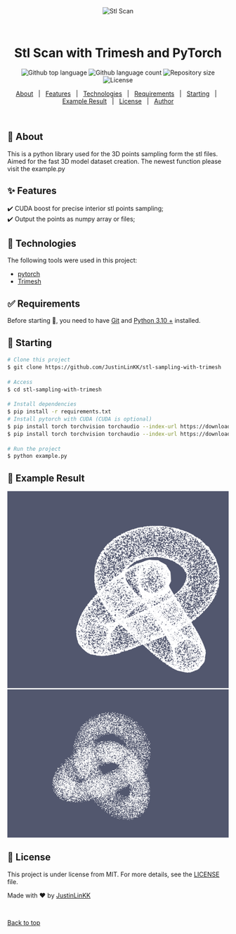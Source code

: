 <div align="center" id="top"> 
  <img src="./.github/app.gif" alt="Stl Scan" />

  &#xa0;

  <!-- <a href="https://stlscan.netlify.app">Demo</a> -->
</div>

<h1 align="center">Stl Scan with Trimesh and PyTorch</h1>

<p align="center">
  <img alt="Github top language" src="https://img.shields.io/github/languages/top/JustinLinKK/stl-sampling-with-trimesh?color=56BEB8">

  <img alt="Github language count" src="https://img.shields.io/github/languages/count/JustinLinKK/stl-sampling-with-trimesh?color=56BEB8">

  <img alt="Repository size" src="https://img.shields.io/github/repo-size/JustinLinKK/stl-sampling-with-trimesh?color=56BEB8">

  <img alt="License" src="https://img.shields.io/github/license/JustinLinKK/stl-sampling-with-trimesh?color=56BEB8">

  <!-- <img alt="Github issues" src="https://img.shields.io/github/issues/{{YOUR_GITHUB_USERNAME}}/stl-sampling-with-trimesh?color=56BEB8" /> -->

  <!-- <img alt="Github forks" src="https://img.shields.io/github/forks/{{YOUR_GITHUB_USERNAME}}/stl-sampling-with-trimesh?color=56BEB8" /> -->

  <!-- <img alt="Github stars" src="https://img.shields.io/github/stars/{{YOUR_GITHUB_USERNAME}}/stl-sampling-with-trimesh?color=56BEB8" /> -->
</p>

<!-- Status -->

<!-- <h4 align="center"> 
	🚧  Stl Scan 🚀 Under construction...  🚧
</h4> 

<hr> -->

<p align="center">
  <a href="#dart-about">About</a> &#xa0; | &#xa0; 
  <a href="#sparkles-features">Features</a> &#xa0; | &#xa0;
  <a href="#rocket-technologies">Technologies</a> &#xa0; | &#xa0;
  <a href="#white_check_mark-requirements">Requirements</a> &#xa0; | &#xa0;
  <a href="#checkered_flag-starting">Starting</a> &#xa0; | &#xa0;
  <a href="#checkered_flag-example result">Example Result</a> &#xa0; | &#xa0;
  <a href="#memo-license">License</a> &#xa0; | &#xa0;
  <a href="https://github.com/JustinLinKK" target="_blank">Author</a>
</p>

<br>

## :dart: About ##

This is a python library used for the 3D points sampling form the stl files. Aimed for the fast 3D model dataset creation. The newest function please visit the example.py

## :sparkles: Features ##

:heavy_check_mark: CUDA boost for precise interior stl points sampling;\
:heavy_check_mark: Output the points as numpy array or files;

## :rocket: Technologies ##

The following tools were used in this project:

- [pytorch](https://torch.org/)
- [Trimesh](https://trimsh.org/trimesh.html)


## :white_check_mark: Requirements ##

Before starting :checkered_flag:, you need to have [Git](https://git-scm.com) and [Python 3.10 +](https://www.python.org/) installed.

## :checkered_flag: Starting ##

```bash
# Clone this project
$ git clone https://github.com/JustinLinKK/stl-sampling-with-trimesh

# Access
$ cd stl-sampling-with-trimesh

# Install dependencies
$ pip install -r requirements.txt
# Install pytorch with CUDA (CUDA is optional)
$ pip install torch torchvision torchaudio --index-url https://download.pytorch.org/whl/cu118
$ pip install torch torchvision torchaudio --index-url https://download.pytorch.org/whl/cpu

# Run the project
$ python example.py

```

## :checkered_flag: Example Result ##
<p align="center">
 <img text="Example Result of boundary sampling" src="https://github.com/JustinLinKK/stl-sampling-with-trimesh/blob/main/Boundary_sampling.png">
 <img text="Example Result of interior sampling" src="https://github.com/JustinLinKK/stl-sampling-with-trimesh/blob/main/Interior_Sampling.png">
</p>


## :memo: License ##

This project is under license from MIT. For more details, see the [LICENSE](LICENSE.md) file.


Made with :heart: by <a href="https://github.com/JustinLinKK" target="_blank">JustinLinKK</a>

&#xa0;

<a href="#top">Back to top</a>
